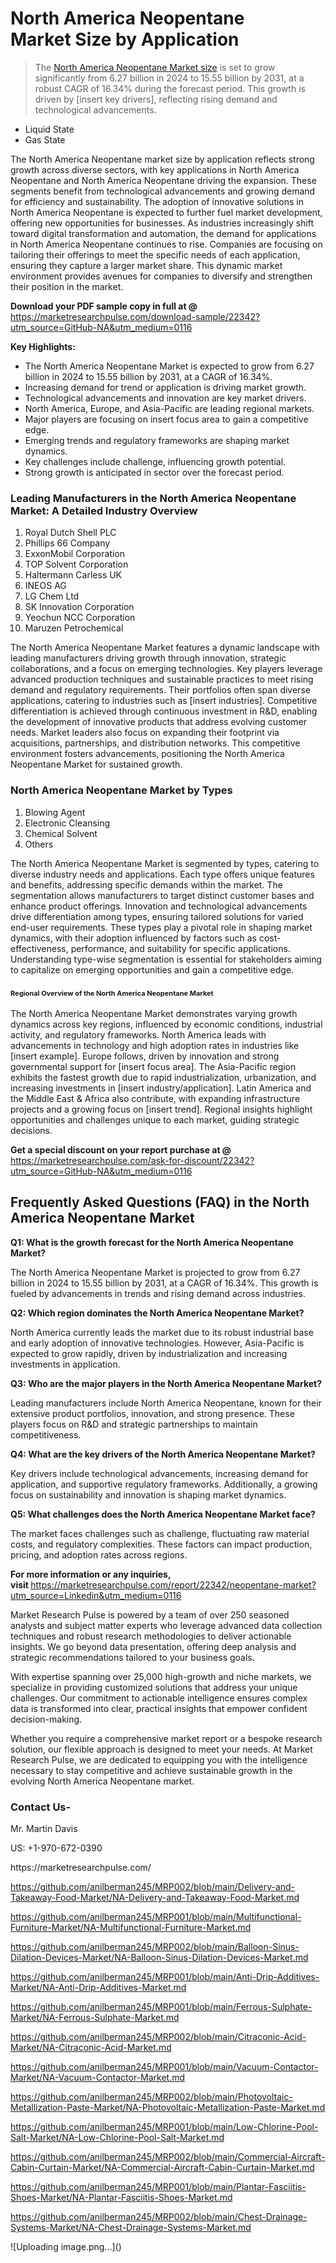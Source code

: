 <h1>North America Neopentane Market&nbsp;Size by Application</h1><blockquote><p>The <a href="https://marketresearchpulse.com/download-sample/22342?utm_source=GitHub-NA&amp;utm_medium=0116">North America Neopentane Market size</a> is set to grow significantly from 6.27 billion in 2024 to 15.55 billion by 2031, at a robust CAGR of 16.34% during the forecast period. This growth is driven by [insert key drivers], reflecting rising demand and technological advancements.</p></blockquote><ul><li>Liquid State<li> Gas State</li></ul><p>The North America Neopentane market size by application reflects strong growth across diverse sectors, with key applications in North America Neopentane and North America Neopentane driving the expansion. These segments benefit from technological advancements and growing demand for efficiency and sustainability. The adoption of innovative solutions in North America Neopentane is expected to further fuel market development, offering new opportunities for businesses. As industries increasingly shift toward digital transformation and automation, the demand for applications in North America Neopentane continues to rise. Companies are focusing on tailoring their offerings to meet the specific needs of each application, ensuring they capture a larger market share. This dynamic market environment provides avenues for companies to diversify and strengthen their position in the market.</p><p><strong>Download your PDF sample copy in full at @ </strong><a href="https://marketresearchpulse.com/download-sample/22342?utm_source=GitHub-NA&amp;utm_medium=0116">https://marketresearchpulse.com/download-sample/22342?utm_source=GitHub-NA&amp;utm_medium=0116</a></p><p><strong>Key Highlights: </strong></p><ul><li>The North America Neopentane Market is expected to grow from 6.27 billion in 2024 to 15.55 billion by 2031, at a CAGR of 16.34%.</li><li>Increasing demand for trend or application is driving market growth.</li><li>Technological advancements and innovation are key market drivers.</li><li>North America, Europe, and Asia-Pacific are leading regional markets.</li><li>Major players are focusing on insert focus area to gain a competitive edge.</li><li>Emerging trends and regulatory frameworks are shaping market dynamics.</li><li>Key challenges include challenge, influencing growth potential.</li><li>Strong growth is anticipated in sector over the forecast period.</li></ul><h3>Leading Manufacturers in the North America Neopentane Market: A Detailed Industry Overview</h3><ol><li>Royal Dutch Shell PLC</li><li>Phillips 66 Company</li><li>ExxonMobil Corporation</li><li>TOP Solvent Corporation</li><li>Haltermann Carless UK</li><li>INEOS AG</li><li>LG Chem Ltd</li><li>SK Innovation Corporation</li><li>Yeochun NCC Corporation</li><li>Maruzen Petrochemical</li></ol><div class="flex max-w-full flex-col flex-grow"><div class="min-h-8 text-message flex w-full flex-col items-end gap-2 whitespace-normal break-words [.text-message+&amp;]:mt-5" dir="auto" data-message-author-role="assistant" data-message-id="fd8432e4-4910-450d-b182-61b7bfb0a01f" data-message-model-slug="gpt-4o"><div class="flex w-full flex-col gap-1 empty:hidden first:pt-[3px]"><div class="markdown prose w-full break-words dark:prose-invert light"><p>The North America Neopentane Market features a dynamic landscape with leading manufacturers driving growth through innovation, strategic collaborations, and a focus on emerging technologies. Key players leverage advanced production techniques and sustainable practices to meet rising demand and regulatory requirements. Their portfolios often span diverse applications, catering to industries such as [insert industries]. Competitive differentiation is achieved through continuous investment in R&amp;D, enabling the development of innovative products that address evolving customer needs. Market leaders also focus on expanding their footprint via acquisitions, partnerships, and distribution networks. This competitive environment fosters advancements, positioning the North America Neopentane Market for sustained growth.</p></div></div></div></div><h3>North America Neopentane Market by Types</h3><ol><li>Blowing Agent<li> Electronic Cleansing<li> Chemical Solvent<li> Others</li></ol><div class="flex max-w-full flex-col flex-grow"><div class="min-h-8 text-message flex w-full flex-col items-end gap-2 whitespace-normal break-words [.text-message+&amp;]:mt-5" dir="auto" data-message-author-role="assistant" data-message-id="084470be-0bb7-4664-bddf-5156b4f41249" data-message-model-slug="gpt-4o-mini"><div class="flex w-full flex-col gap-1 empty:hidden first:pt-[3px]"><div class="markdown prose w-full break-words dark:prose-invert light"><p>The North America Neopentane Market is segmented by types, catering to diverse industry needs and applications. Each type offers unique features and benefits, addressing specific demands within the market. The segmentation allows manufacturers to target distinct customer bases and enhance product offerings. Innovation and technological advancements drive differentiation among types, ensuring tailored solutions for varied end-user requirements. These types play a pivotal role in shaping market dynamics, with their adoption influenced by factors such as cost-effectiveness, performance, and suitability for specific applications. Understanding type-wise segmentation is essential for stakeholders aiming to capitalize on emerging opportunities and gain a competitive edge.</p></div></div></div></div><h3><span style="font-size: 11px;">Regional Overview of the North America Neopentane Market</span></h3><div class="flex max-w-full flex-col flex-grow"><div class="min-h-8 text-message flex w-full flex-col items-end gap-2 whitespace-normal break-words [.text-message+&amp;]:mt-5" dir="auto" data-message-author-role="assistant" data-message-id="e9038762-ce64-4e30-91c9-9bd413514231" data-message-model-slug="gpt-4o-mini"><div class="flex w-full flex-col gap-1 empty:hidden first:pt-[3px]"><div class="markdown prose w-full break-words dark:prose-invert light"><p>The North America Neopentane Market demonstrates varying growth dynamics across key regions, influenced by economic conditions, industrial activity, and regulatory frameworks. North America leads with advancements in technology and high adoption rates in industries like [insert example]. Europe follows, driven by innovation and strong governmental support for [insert focus area]. The Asia-Pacific region exhibits the fastest growth due to rapid industrialization, urbanization, and increasing investments in [insert industry/application]. Latin America and the Middle East &amp; Africa also contribute, with expanding infrastructure projects and a growing focus on [insert trend]. Regional insights highlight opportunities and challenges unique to each market, guiding strategic decisions.</p></div></div></div></div><p><strong>Get a special discount on your report purchase at @ </strong><a href="https://marketresearchpulse.com/ask-for-discount/22342?utm_source=GitHub-NA&amp;utm_medium=0116">https://marketresearchpulse.com/ask-for-discount/22342?utm_source=GitHub-NA&amp;utm_medium=0116</a></p><h2>Frequently Asked Questions (FAQ) in the North America Neopentane Market</h2><p><strong>Q1: What is the growth forecast for the North America Neopentane Market?</strong></p><p>The North America Neopentane Market is projected to grow from 6.27 billion in 2024 to 15.55 billion by 2031, at a CAGR of 16.34%. This growth is fueled by advancements in trends and rising demand across industries.</p><p><strong>Q2: Which region dominates the North America Neopentane Market?</strong></p><p>North America currently leads the market due to its robust industrial base and early adoption of innovative technologies. However, Asia-Pacific is expected to grow rapidly, driven by industrialization and increasing investments in application.</p><p><strong>Q3: Who are the major players in the North America Neopentane Market?</strong></p><p>Leading manufacturers include North America Neopentane, known for their extensive product portfolios, innovation, and strong presence. These players focus on R&amp;D and strategic partnerships to maintain competitiveness.</p><p><strong>Q4: What are the key drivers of the North America Neopentane Market?</strong></p><p>Key drivers include technological advancements, increasing demand for application, and supportive regulatory frameworks. Additionally, a growing focus on sustainability and innovation is shaping market dynamics.</p><p><strong>Q5: What challenges does the North America Neopentane Market face?</strong></p><p>The market faces challenges such as challenge, fluctuating raw material costs, and regulatory complexities. These factors can impact production, pricing, and adoption rates across regions.</p><p><strong>For more information or any inquiries, visit&nbsp;</strong><a href="https://marketresearchpulse.com/report/22342/neopentane-market?utm_source=Linkedin&utm_medium=0116">https://marketresearchpulse.com/report/22342/neopentane-market?utm_source=Linkedin&utm_medium=0116</a></p><p>Market Research Pulse is powered by a team of over 250 seasoned analysts and subject matter experts who leverage advanced data collection techniques and robust research methodologies to deliver actionable insights. We go beyond data presentation, offering deep analysis and strategic recommendations tailored to your business goals.</p><p>With expertise spanning over 25,000 high-growth and niche markets, we specialize in providing customized solutions that address your unique challenges. Our commitment to actionable intelligence ensures complex data is transformed into clear, practical insights that empower confident decision-making.</p><p>Whether you require a comprehensive market report or a bespoke research solution, our flexible approach is designed to meet your needs. At Market Research Pulse, we are dedicated to equipping you with the intelligence necessary to stay competitive and achieve sustainable growth in the evolving North America Neopentane market.</p><h3><strong>Contact Us-</strong></h3><p>Mr. Martin Davis</p><p>US: +1-970-672-0390</p><p>https://marketresearchpulse.com/</p><p><a href="https://github.com/anilberman245/MRP002/blob/main/Delivery-and-Takeaway-Food-Market/NA-Delivery-and-Takeaway-Food-Market.md">https://github.com/anilberman245/MRP002/blob/main/Delivery-and-Takeaway-Food-Market/NA-Delivery-and-Takeaway-Food-Market.md</a></p><p><a href="https://github.com/anilberman245/MRP001/blob/main/Multifunctional-Furniture-Market/NA-Multifunctional-Furniture-Market.md">https://github.com/anilberman245/MRP001/blob/main/Multifunctional-Furniture-Market/NA-Multifunctional-Furniture-Market.md</a></p><p><a href="https://github.com/anilberman245/MRP002/blob/main/Balloon-Sinus-Dilation-Devices-Market/NA-Balloon-Sinus-Dilation-Devices-Market.md">https://github.com/anilberman245/MRP002/blob/main/Balloon-Sinus-Dilation-Devices-Market/NA-Balloon-Sinus-Dilation-Devices-Market.md</a></p><p><a href="https://github.com/anilberman245/MRP001/blob/main/Anti-Drip-Additives-Market/NA-Anti-Drip-Additives-Market.md">https://github.com/anilberman245/MRP001/blob/main/Anti-Drip-Additives-Market/NA-Anti-Drip-Additives-Market.md</a></p><p><a href="https://github.com/anilberman245/MRP001/blob/main/Ferrous-Sulphate-Market/NA-Ferrous-Sulphate-Market.md">https://github.com/anilberman245/MRP001/blob/main/Ferrous-Sulphate-Market/NA-Ferrous-Sulphate-Market.md</a></p><p><a href="https://github.com/anilberman245/MRP002/blob/main/Citraconic-Acid-Market/NA-Citraconic-Acid-Market.md">https://github.com/anilberman245/MRP002/blob/main/Citraconic-Acid-Market/NA-Citraconic-Acid-Market.md</a></p><p><a href="https://github.com/anilberman245/MRP001/blob/main/Vacuum-Contactor-Market/NA-Vacuum-Contactor-Market.md">https://github.com/anilberman245/MRP001/blob/main/Vacuum-Contactor-Market/NA-Vacuum-Contactor-Market.md</a></p><p><a href="https://github.com/anilberman245/MRP002/blob/main/Photovoltaic-Metallization-Paste-Market/NA-Photovoltaic-Metallization-Paste-Market.md">https://github.com/anilberman245/MRP002/blob/main/Photovoltaic-Metallization-Paste-Market/NA-Photovoltaic-Metallization-Paste-Market.md</a></p><p><a href="https://github.com/anilberman245/MRP001/blob/main/Low-Chlorine-Pool-Salt-Market/NA-Low-Chlorine-Pool-Salt-Market.md">https://github.com/anilberman245/MRP001/blob/main/Low-Chlorine-Pool-Salt-Market/NA-Low-Chlorine-Pool-Salt-Market.md</a></p><p><a href="https://github.com/anilberman245/MRP002/blob/main/Commercial-Aircraft-Cabin-Curtain-Market/NA-Commercial-Aircraft-Cabin-Curtain-Market.md">https://github.com/anilberman245/MRP002/blob/main/Commercial-Aircraft-Cabin-Curtain-Market/NA-Commercial-Aircraft-Cabin-Curtain-Market.md</a></p><p><a href="https://github.com/anilberman245/MRP001/blob/main/Plantar-Fasciitis-Shoes-Market/NA-Plantar-Fasciitis-Shoes-Market.md">https://github.com/anilberman245/MRP001/blob/main/Plantar-Fasciitis-Shoes-Market/NA-Plantar-Fasciitis-Shoes-Market.md</a></p><p><a href="https://github.com/anilberman245/MRP002/blob/main/Chest-Drainage-Systems-Market/NA-Chest-Drainage-Systems-Market.md">https://github.com/anilberman245/MRP002/blob/main/Chest-Drainage-Systems-Market/NA-Chest-Drainage-Systems-Market.md</a></p>
![Uploading image.png…]()
